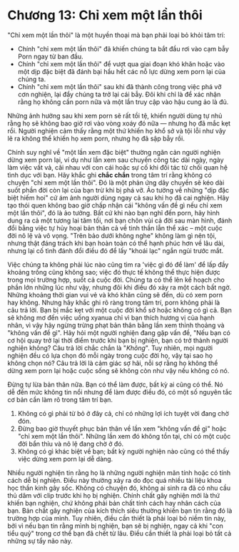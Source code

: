 # Chương 13: Chỉ xem một lần thôi

"Chỉ xem một lần thôi" là một huyền thoại mà bạn phải loại bỏ khỏi tâm trí:

* Chính "chỉ xem một lần thôi" đã khiến chúng ta bắt đầu rơi vào cạm bẫy Porn ngay từ ban đầu.
* Chính "chỉ xem một lần thôi" để vượt qua giai đoạn khó khăn hoặc vào một dịp đặc biệt đã đánh bại hầu hết các nỗ lực dừng xem porn lại của chúng ta.
* Chính "chỉ xem một lần thôi" sau khi đã thành công trong việc phá vỡ cơn nghiện, lại đẩy chúng ta trở lại cái bẫy. Đôi khi chỉ là để xác nhận rằng họ không cần porn nữa và một lần truy cập vào hậu cung ảo là đủ.

Những ảnh hưởng sau khi xem porn sẽ rất tồi tệ, khiến người dùng tự nhủ rằng họ sẽ không bao giờ rơi vào vòng xoáy đó nữa — nhưng họ đã mắc kẹt rồi. Người nghiện cảm thấy rằng một thứ khiến họ khổ sở và tội lỗi như vậy lẽ ra không thể khiến họ xem porn, nhưng họ đã sập bẫy rồi.

Chính suy nghĩ về "một lần xem đặc biệt" thường ngăn cản người nghiện dừng xem porn lại, ví dụ như lần xem sau chuyến công tác dài ngày, ngày làm việc vất vả, cãi nhau với con cái hoặc sự cố khi đối tác từ chối quan hệ tình dục với bạn. Hãy khắc ghi **chắc chắn** trong tâm trí rằng không có chuyện "chỉ xem một lần thôi". Đó là một phản ứng dây chuyền sẽ kéo dài suốt phần đời còn lại của bạn trừ khi bị phá vỡ. Ảo tưởng về những "dịp đặc biệt hiếm hoi" cứ ám ảnh người dùng ngay cả sau khi họ đã cai nghiện. Hãy tạo thói quen không bao giờ chấp nhận cái "không vấn đề gì nếu chỉ xem một lần thôi", đó là ảo tưởng. Bất cứ khi nào bạn nghĩ đến porn, hãy hình dung ra cả một tương lai tăm tối, nơi bạn chôn vùi cả đời sau màn hình, đánh đổi bằng việc tự hủy hoại bản thân cả về tinh thần lẫn thể xác –  một cuộc đời nô lệ và vô vọng. "Trên bảo dưới không nghe" không làm gì nên tội, nhưng thật đáng trách khi bạn hoàn toàn có thể hạnh phúc hơn về lâu dài, nhưng lại cố tình đánh đổi điều đó để lấy "khoái lạc" ngắn ngủi trước mắt.


Việc chúng ta không phải lúc nào cũng tìm ra 'việc gì đó để làm' để lấp đầy khoảng trống cũng không sao; việc đó thực tế không thể thực hiện được trong mọi trường hợp, suốt cả cuộc đời. Chúng ta có thể lên kế hoạch cho phần lớn những lúc như vậy, nhưng đôi khi điều đó xảy ra một cách bất ngờ. Những khoảng thời gian vui vẻ và khó khăn cũng sẽ đến, dù có xem porn hay không. Nhưng hãy khắc ghi rõ ràng trong tâm trí, porn không phải là câu trả lời. Bạn bị mắc kẹt với một cuộc đời khổ sở hoặc không có gì cả. Bạn sẽ không mơ đến việc uống xyanua chỉ vì bạn thích hương vị của hạnh nhân, vì vậy hãy ngừng trừng phạt bản thân bằng lần xem thỉnh thoảng và "không vấn đề gì". Hãy hỏi một người nghiện đang gặp vấn đề, "Nếu bạn có cơ hội quay trở lại thời điểm trước khi bạn bị nghiện, bạn có trở thành người nghiện không? Câu trả lời chắc chắn là "*Không*". Tuy nhiên, mọi người nghiện đều có lựa chọn đó mỗi ngày trong cuộc đời họ, vậy tại sao họ không chọn nó? Câu trả lời là cảm giác sợ hãi, nỗi sợ rằng họ không thể dừng xem porn lại hoặc cuộc sống sẽ không còn như vậy nếu không có nó.

Đừng tự lừa bản thân nữa. Bạn có thể làm được, bất kỳ ai cũng có thể. Nó dễ đến mức không tin nổi nhưng để làm được điều đó, có một số nguyên tắc cơ bản cần làm rõ trong tâm trí bạn.

1. Không có gì phải từ bỏ ở đây cả, chỉ có những lợi ích tuyệt vời đang chờ đón.
2. Đừng bao giờ thuyết phục bản thân về lần xem "không vấn đề gì" hoặc "chỉ xem một lần thôi". Những lần xem đó không tồn tại, chỉ có một cuộc đời bẩn thỉu và nô lệ đang chờ ở đó.
3. Không có gì khác biệt về bạn; bất kỳ người nghiện nào cũng có thể thấy việc dừng xem porn lại dễ dàng.

Nhiều người nghiện tin rằng họ là những người nghiện mãn tính hoặc có tính cách dễ bị nghiện. Điều này thường xảy ra do đọc quá nhiều tài liệu khoa học thần kinh gây sốc. Không có chuyện đó, không ai sinh ra đã có nhu cầu thủ dâm với clip trước khi họ bị nghiện. Chính chất gây nghiện mới là thứ khiến bạn nghiện, chứ không phải bản chất tính cách hay nhân cách của bạn. Bản chất gây nghiện của kích thích siêu thường khiến bạn tin rằng đó là trường hợp của mình. Tuy nhiên, điều cần thiết là phải loại bỏ niềm tin này, bởi vì nếu bạn tin rằng mình bị nghiện, bạn sẽ bị nghiện, ngay cả khi "con tiểu quỷ" trong cơ thể bạn đã chết từ lâu. Điều cần thiết là phải loại bỏ tất cả những sự tẩy não này.